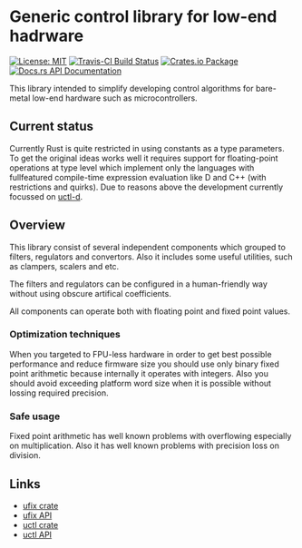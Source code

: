 # Generic control library for low-end hadrware

[![License: MIT](https://img.shields.io/badge/License-MIT-brightgreen.svg)](https://opensource.org/licenses/MIT)
[![Travis-CI Build Status](https://travis-ci.com/katyo/uctl-rs.svg?branch=master)](https://travis-ci.com/katyo/uctl-rs)
[![Crates.io Package](https://img.shields.io/crates/v/uctl.svg?style=popout)](https://crates.io/crates/uctl)
[![Docs.rs API Documentation](https://docs.rs/uctl/badge.svg)](https://docs.rs/uctl)

This library intended to simplify developing control algorithms for bare-metal low-end hardware such as
microcontrollers.

## Current status

Currently Rust is quite restricted in using constants as a type parameters. To get the original ideas works well it requires support for floating-point operations at type level which implement only the languages with fullfeatured compile-time expression evaluation like D and C++ (with restrictions and quirks).
Due to reasons above the development currently focussed on [uctl-d](https://github.com/katyo/uctl-d).

## Overview

This library consist of several independent components which grouped to filters, regulators and convertors.
Also it includes some useful utilities, such as clampers, scalers and etc.

The filters and regulators can be configured in a human-friendly way without using obscure artifical coefficients.

All components can operate both with floating point and fixed point values.

### Optimization techniques

When you targeted to FPU-less hardware in order to get best possible performance and reduce firmware size you should use only binary fixed point arithmetic because internally it operates with integers.
Also you should avoid exceeding platform word size when it is possible without lossing required precision.

### Safe usage

Fixed point arithmetic has well known problems with overflowing especially on multiplication.
Also it has well known problems with precision loss on division.

## Links

* [ufix crate](https://crates.io/crates/ufix)
* [ufix API](https://docs.rs/ufix)
* [uctl crate](https://crates.io/crates/uctl)
* [uctl API](https://docs.rs/uctl)
